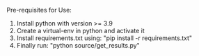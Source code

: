 Pre-requisites for Use:
1. Install python with version >= 3.9
2. Create a virtual-env in python and activate it
3. Install requirements.txt using: "pip install -r requirements.txt"
4. Finally run: "python source/get_results.py"

